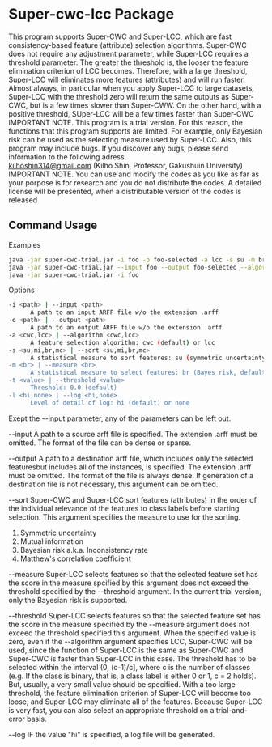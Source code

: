 # Super-cwc-lcc Package

This program supports Super-CWC and Super-LCC, which are fast consistency-based feature (attribute) selection algorithms.
Super-CWC does not require any adjustment parameter,
while Super-LCC requires a threshold parameter.
The greater the threshold is, the looser the feature elimination criterion of LCC becomes.  Therefore, with a large threshold, Super-LCC will eliminates more features (attributes) and will run faster.
Almost always, in particular when you apply Super-LCC to large datasets, Super-LCC with the threshold zero will return the same outputs as Super-CWC, but is a few times slower than Super-CWW.  On the other hand, with a positive threshold, SUper-LCC will be a few times faster than Super-CWC
IMPORTANT NOTE.  This program is a trial version.  For this reason, the functions that this program supports are limited.  For example, only Bayesian risk can be used as the selecting measure used by Super-LCC.  Also, this program may include bugs.  If you discover any bugs, please send information to the following adress.  
kilhoshin314@gmail.com (Kilho Shin, Professor, Gakushuin University)
IMPORTANT NOTE.  You can use and modify the codes as you like as far as your porpose is for research and you do not distribute the codes.  A detailed license will be presented, when a distributable version of the codes is released

## Command Usage

Examples

```bash
java -jar super-cwc-trial.jar -i foo -o foo-selected -a lcc -s su -m br -t 0.001 -l high
java -jar super-cwc-trial.jar --input foo --output foo-selected --algorithm cwc --log none
java -jar super-cwc-trial.jar -i foo
```

Options

```bash
-i <path> | --input <path>
      A path to an input ARFF file w/o the extension .arff
-o <path> | --output <path>
      A path to an output ARFF file w/o the extension .arff
-a <cwc,lcc> | --algorithm <cwc,lcc>
      A feature selection algorithm: cwc (default) or lcc
-s <su,mi,br,mc> | --sort <su,mi,br,mc>
      A statistical measure to sort features: su (symmetric uncertainty, default), mi (mutual information), br (Bayesian risk) or mc (Matthew's correlation coefficient)
-m <br> | --measure <br>
      A statistical measure to select features: br (Bayes risk, default)
-t <value> | --threshold <value>
      Threshold: 0.0 (default)
-l <hi,none> | --log <hi,none>
      Level of detail of log: hi (default) or none
```

Exept the --input parameter, any of the parameters can be left out. 

--input  A path to a source arff file is specified.  The extension .arff must be omitted.  The format of the file can be dense or sparse.

--output  A path to a destination arff file, which includes only the selected featuresbut includes all of the instances, is specified.  The extension .arff must be omitted.  The format of the file is always dense.  If generation of a destination file is not necessary, this argument can be omitted.

--sort  Super-CWC and Super-LCC sort features (attributes) in the order of the individual relevance of the features to class labels before starting selection.  This argument specifies the measure to use for the sorting.

1. Symmetric uncertainty
2. Mutual information
3. Bayesian risk a.k.a. Inconsistency rate
4. Matthew's correlation coefficient

--measure  Super-LCC selects features so that the selected feature set has the score in the measure spcified by this argument does not exceed the threshold specified by the --threshold argument.  In the current trial version, only the Bayesian risk is supported.

--threshold  Super-LCC selects features so that the selected feature set has the score in the measure specified by the --measure argument does not exceed the threshold specified this argument.  When the specified value is zero, even if the --algorithm argument specifies LCC, Super-CWC will be used, since the function of Super-LCC is the same as Super-CWC and Super-CWC is faster than Super-LCC in this case.
The threshold has to be selected within the interval (0, (c-1)/c], where c is the number of classes (e.g. If the class is binary, that is, a class label is either 0 or 1, c = 2 holds).  But, usually, a very small value should be specified.  With a too large threshold, the feature elimination criterion of Super-LCC will become too loose, and Super-LCC may eliminate all of the features.  Because Super-LCC is very fast, you can also select an appropriate threshold on a trial-and-error basis.

--log  IF the value "hi" is specified, a log file will be generated.
